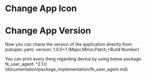# Change App Icon


# Change App Version
Now you can chane the version of the application directly from pubspec.yaml.
version: 1.0.0+1 (Major,Minor,Patch,+Build Number) 

You can print every thing regarding device by using below package.
fk_user_agent: ^2.1.0 (documentation/package_implementation/fk_user_agent.md)